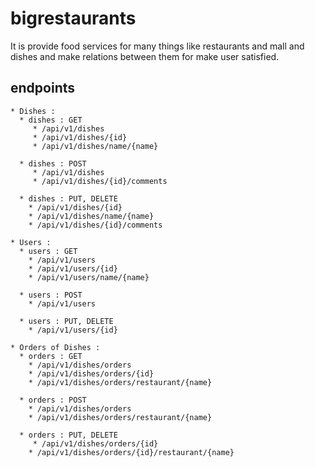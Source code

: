 # bigrestaurants
It is provide food services for many things like restaurants and mall and dishes and make relations between them for make user satisfied.

## endpoints
	* Dishes : 
	  * dishes : GET	
		 * /api/v1/dishes
		 * /api/v1/dishes/{id}
		 * /api/v1/dishes/name/{name}
	  
	  * dishes : POST
		 * /api/v1/dishes
		 * /api/v1/dishes/{id}/comments
	  	    
	  * dishes : PUT, DELETE
	    * /api/v1/dishes/{id}
	    * /api/v1/dishes/name/{name}
	    * /api/v1/dishes/{id}/comments
	    
	* Users : 
	  * users : GET
	    * /api/v1/users
	    * /api/v1/users/{id}
	    * /api/v1/users/name/{name}
	    
	  * users : POST
	    * /api/v1/users
	    
	  * users : PUT, DELETE
	    * /api/v1/users/{id}
	    
	* Orders of Dishes : 
	  * orders : GET
	    * /api/v1/dishes/orders
	    * /api/v1/dishes/orders/{id}
	    * /api/v1/dishes/orders/restaurant/{name}
	    
	  * orders : POST
	    * /api/v1/dishes/orders
	    * /api/v1/dishes/orders/restaurant/{name}
	    
	  * orders : PUT, DELETE
	  	 * /api/v1/dishes/orders/{id}
	    * /api/v1/dishes/orders/{id}/restaurant/{name}
	    
			
